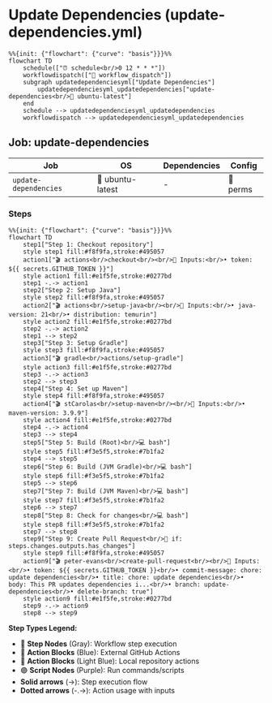 # Update Dependencies (update-dependencies.yml)

```mermaid
%%{init: {"flowchart": {"curve": "basis"}}}%%
flowchart TD
    schedule(["⏰ schedule<br/>0 12 * * *"])
    workflowdispatch(["👤 workflow_dispatch"])
    subgraph updatedependenciesyml["Update Dependencies"]
        updatedependenciesyml_updatedependencies["update-dependencies<br/>🐧 ubuntu-latest"]
    end
    schedule --> updatedependenciesyml_updatedependencies
    workflowdispatch --> updatedependenciesyml_updatedependencies
```

## Job: update-dependencies

| Job | OS | Dependencies | Config |
|-----|----|--------------|---------| 
| `update-dependencies` | 🐧 ubuntu-latest | - | 🔐 perms |

### Steps

```mermaid
%%{init: {"flowchart": {"curve": "basis"}}}%%
flowchart TD
    step1["Step 1: Checkout repository"]
    style step1 fill:#f8f9fa,stroke:#495057
    action1["🎬 actions<br/>checkout<br/><br/>📝 Inputs:<br/>• token: ${{ secrets.GITHUB_TOKEN }}"]
    style action1 fill:#e1f5fe,stroke:#0277bd
    step1 -.-> action1
    step2["Step 2: Setup Java"]
    style step2 fill:#f8f9fa,stroke:#495057
    action2["🎬 actions<br/>setup-java<br/><br/>📝 Inputs:<br/>• java-version: 21<br/>• distribution: temurin"]
    style action2 fill:#e1f5fe,stroke:#0277bd
    step2 -.-> action2
    step1 --> step2
    step3["Step 3: Setup Gradle"]
    style step3 fill:#f8f9fa,stroke:#495057
    action3["🎬 gradle<br/>actions/setup-gradle"]
    style action3 fill:#e1f5fe,stroke:#0277bd
    step3 -.-> action3
    step2 --> step3
    step4["Step 4: Set up Maven"]
    style step4 fill:#f8f9fa,stroke:#495057
    action4["🎬 stCarolas<br/>setup-maven<br/><br/>📝 Inputs:<br/>• maven-version: 3.9.9"]
    style action4 fill:#e1f5fe,stroke:#0277bd
    step4 -.-> action4
    step3 --> step4
    step5["Step 5: Build (Root)<br/>💻 bash"]
    style step5 fill:#f3e5f5,stroke:#7b1fa2
    step4 --> step5
    step6["Step 6: Build (JVM Gradle)<br/>💻 bash"]
    style step6 fill:#f3e5f5,stroke:#7b1fa2
    step5 --> step6
    step7["Step 7: Build (JVM Maven)<br/>💻 bash"]
    style step7 fill:#f3e5f5,stroke:#7b1fa2
    step6 --> step7
    step8["Step 8: Check for changes<br/>💻 bash"]
    style step8 fill:#f3e5f5,stroke:#7b1fa2
    step7 --> step8
    step9["Step 9: Create Pull Request<br/>🔐 if: steps.changes.outputs.has_changes"]
    style step9 fill:#f8f9fa,stroke:#495057
    action9["🎬 peter-evans<br/>create-pull-request<br/><br/>📝 Inputs:<br/>• token: ${{ secrets.GITHUB_TOKEN }}<br/>• commit-message: chore: update dependencies<br/>• title: chore: update dependencies<br/>• body: This PR updates dependencies i...<br/>• branch: update-dependencies<br/>• delete-branch: true"]
    style action9 fill:#e1f5fe,stroke:#0277bd
    step9 -.-> action9
    step8 --> step9
```

**Step Types Legend:**
- 🔘 **Step Nodes** (Gray): Workflow step execution
- 🔵 **Action Blocks** (Blue): External GitHub Actions
- 🔷 **Action Blocks** (Light Blue): Local repository actions
- 🟣 **Script Nodes** (Purple): Run commands/scripts
- **Solid arrows** (→): Step execution flow
- **Dotted arrows** (-.->): Action usage with inputs